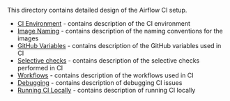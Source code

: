<!--
 Licensed to the Apache Software Foundation (ASF) under one
 or more contributor license agreements.  See the NOTICE file
 distributed with this work for additional information
 regarding copyright ownership.  The ASF licenses this file
 to you under the Apache License, Version 2.0 (the
 "License"); you may not use this file except in compliance
 with the License.  You may obtain a copy of the License at

   http://www.apache.org/licenses/LICENSE-2.0

 Unless required by applicable law or agreed to in writing,
 software distributed under the License is distributed on an
 "AS IS" BASIS, WITHOUT WARRANTIES OR CONDITIONS OF ANY
 KIND, either express or implied.  See the License for the
 specific language governing permissions and limitations
 under the License.
 -->

This directory contains detailed design of the Airflow CI setup.

* [CI Environment](01_ci_environment.md) - contains description of the CI environment
* [Image Naming](02_images.md) - contains description of the naming conventions for the images
* [GitHub Variables](03_github_variables.md) - contains description of the GitHub variables used in CI
* [Selective checks](04_selective_checks.md) - contains description of the selective checks performed in CI
* [Workflows](05_workflows.md) - contains description of the workflows used in CI
* [Debugging](06_debugging.md) - contains description of debugging CI issues
* [Running CI Locally](07_running_ci_locally.md) - contains description of running CI locally
